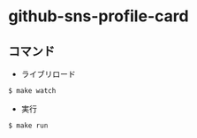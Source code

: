 # github-sns-profile-card

## コマンド

- ライブリロード
```bash
$ make watch
```

- 実行
```bash
$ make run
```
